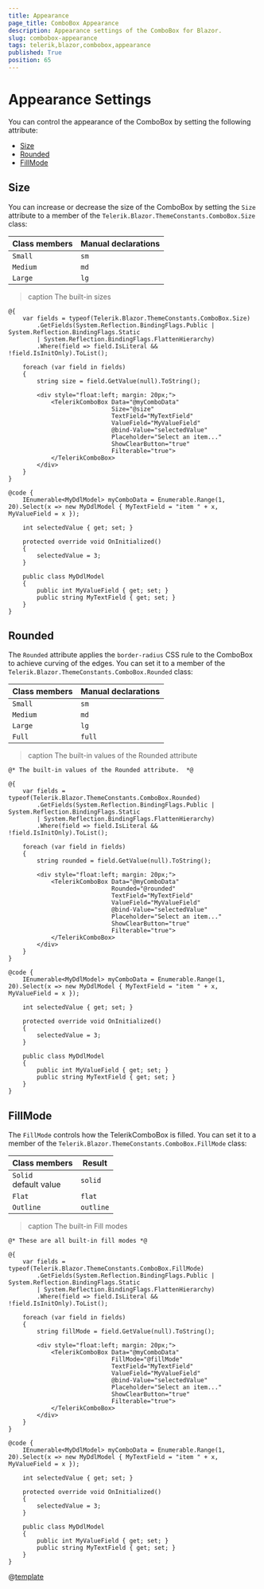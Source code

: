 ```yaml
---
title: Appearance
page_title: ComboBox Appearance
description: Appearance settings of the ComboBox for Blazor.
slug: combobox-appearance
tags: telerik,blazor,combobox,appearance
published: True
position: 65
---
```


# Appearance Settings

You can control the appearance of the ComboBox by setting the following attribute:

* [Size](#size)
* [Rounded](#rounded)
* [FillMode](#fillmode)


## Size

You can increase or decrease the size of the ComboBox by setting the `Size` attribute to a member of the `Telerik.Blazor.ThemeConstants.ComboBox.Size` class:

| Class members | Manual declarations |
|------------|--------|
|`Small` |`sm`|
|`Medium`|`md`|
|`Large`|`lg`|

>caption The built-in sizes

````RAZOR
@{
    var fields = typeof(Telerik.Blazor.ThemeConstants.ComboBox.Size)
        .GetFields(System.Reflection.BindingFlags.Public | System.Reflection.BindingFlags.Static
        | System.Reflection.BindingFlags.FlattenHierarchy)
        .Where(field => field.IsLiteral && !field.IsInitOnly).ToList();

    foreach (var field in fields)
    {
        string size = field.GetValue(null).ToString();

        <div style="float:left; margin: 20px;">
            <TelerikComboBox Data="@myComboData"
                             Size="@size"
                             TextField="MyTextField" 
                             ValueField="MyValueField" 
                             @bind-Value="selectedValue"
                             Placeholder="Select an item..." 
                             ShowClearButton="true" 
                             Filterable="true">
            </TelerikComboBox>
        </div>
    }
}

@code {
    IEnumerable<MyDdlModel> myComboData = Enumerable.Range(1, 20).Select(x => new MyDdlModel { MyTextField = "item " + x, MyValueField = x });

    int selectedValue { get; set; }

    protected override void OnInitialized()
    {
        selectedValue = 3;
    }

    public class MyDdlModel
    {
        public int MyValueField { get; set; }
        public string MyTextField { get; set; }
    }
}
````

## Rounded

The `Rounded` attribute applies the `border-radius` CSS rule to the ComboBox to achieve curving of the edges. You can set it to a member of the `Telerik.Blazor.ThemeConstants.ComboBox.Rounded` class:

| Class members | Manual declarations |
|------------|--------|
|`Small` |`sm`|
|`Medium`|`md`|
|`Large`|`lg`|
|`Full`|`full`|

>caption The built-in values of the Rounded attribute

````RAZOR
@* The built-in values of the Rounded attribute.  *@

@{
    var fields = typeof(Telerik.Blazor.ThemeConstants.ComboBox.Rounded)
        .GetFields(System.Reflection.BindingFlags.Public | System.Reflection.BindingFlags.Static
        | System.Reflection.BindingFlags.FlattenHierarchy)
        .Where(field => field.IsLiteral && !field.IsInitOnly).ToList();

    foreach (var field in fields)
    {
        string rounded = field.GetValue(null).ToString();

        <div style="float:left; margin: 20px;">
            <TelerikComboBox Data="@myComboData"
                             Rounded="@rounded"
                             TextField="MyTextField" 
                             ValueField="MyValueField" 
                             @bind-Value="selectedValue"
                             Placeholder="Select an item..." 
                             ShowClearButton="true" 
                             Filterable="true">
            </TelerikComboBox>
        </div>
    }
}

@code {
    IEnumerable<MyDdlModel> myComboData = Enumerable.Range(1, 20).Select(x => new MyDdlModel { MyTextField = "item " + x, MyValueField = x });

    int selectedValue { get; set; }

    protected override void OnInitialized()
    {
        selectedValue = 3;
    }

    public class MyDdlModel
    {
        public int MyValueField { get; set; }
        public string MyTextField { get; set; }
    }
}
````

## FillMode

The `FillMode` controls how the TelerikComboBox is filled. You can set it to a member of the `Telerik.Blazor.ThemeConstants.ComboBox.FillMode` class:

| Class members | Result |
|------------|--------|
|`Solid` <br /> default value|`solid`|
|`Flat`|`flat`|
|`Outline`|`outline`|

>caption The built-in Fill modes

````RAZOR
@* These are all built-in fill modes *@

@{
    var fields = typeof(Telerik.Blazor.ThemeConstants.ComboBox.FillMode)
        .GetFields(System.Reflection.BindingFlags.Public | System.Reflection.BindingFlags.Static
        | System.Reflection.BindingFlags.FlattenHierarchy)
        .Where(field => field.IsLiteral && !field.IsInitOnly).ToList();

    foreach (var field in fields)
    {
        string fillMode = field.GetValue(null).ToString();

        <div style="float:left; margin: 20px;">
            <TelerikComboBox Data="@myComboData"
                             FillMode="@fillMode"
                             TextField="MyTextField" 
                             ValueField="MyValueField" 
                             @bind-Value="selectedValue"
                             Placeholder="Select an item..." 
                             ShowClearButton="true" 
                             Filterable="true">
            </TelerikComboBox>
        </div>
    }
}

@code {
    IEnumerable<MyDdlModel> myComboData = Enumerable.Range(1, 20).Select(x => new MyDdlModel { MyTextField = "item " + x, MyValueField = x });

    int selectedValue { get; set; }

    protected override void OnInitialized()
    {
        selectedValue = 3;
    }

    public class MyDdlModel
    {
        public int MyValueField { get; set; }
        public string MyTextField { get; set; }
    }
}
````

@[template](/_contentTemplates/common/themebuilder-section.md#appearance-themebuilder)
